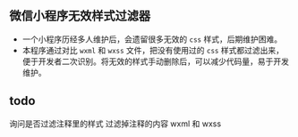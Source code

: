 ## 微信小程序无效样式过滤器
* 一个小程序历经多人维护后，会遗留很多无效的 `css` 样式，后期维护困难。
* 本程序通过对比 `wxml` 和 `wxss` 文件，把没有使用过的 `css` 样式都过滤出来，便于开发者二次识别。将无效的样式手动删除后，可以减少代码量，易于开发维护。

## todo
询问是否过滤注释里的样式
过滤掉注释的内容 wxml 和 wxss
